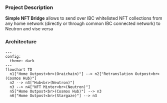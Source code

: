 ### Project Description

**Simple NFT Bridge** allows to send over IBC whitelisted NFT collections from any home network (directly or through common IBC connected network) to Neutron and vise versa

### Architecture

```mermaid
---
config:
  theme: dark
---
flowchart TD
  n1["Home Outpost<br>(Oraichain)"] --> n2["Retranslation Outpost<br>(Cosmos Hub)"]
  n2 --> n3["Hub<br>(Neutron)"]
  n3 --> n4["NFT Minter<br>(Neutron)"]
  n5["Home Outpost<br>(Cosmos Hub)"] --> n3
  n6["Home Outpost<br>(Stargaze)"] --> n3
```
